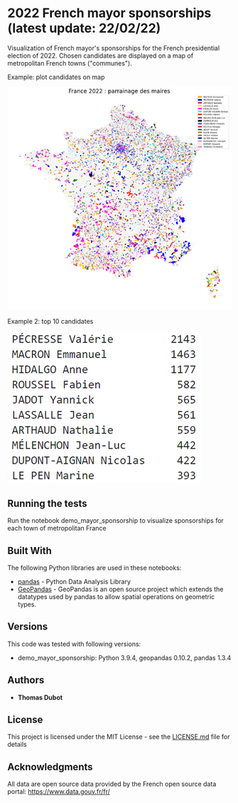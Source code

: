 # 2022 French mayor sponsorships (latest update: 22/02/22)

Visualization of French mayor's sponsorships for the French presidential election of 2022. Chosen candidates are displayed on a map of metropolitan French towns ("communes").


Example: plot candidates on map

![sponsors](france-sponsors.png)

Example 2: top 10 candidates 

![top10](top10.PNG)

## Running the tests

Run the notebook demo_mayor_sponsorship to visualize sponsorships for each town of metropolitan France


## Built With

The following Python libraries are used in these notebooks:
* [pandas](https://pandas.pydata.org/) - Python Data Analysis Library
* [GeoPandas](https://geopandas.org/en/stable/) - GeoPandas is an open source project which extends the datatypes used by pandas to allow spatial operations on geometric types.

## Versions

This code was tested with following versions:
* demo_mayor_sponsorship: Python 3.9.4, geopandas 0.10.2, pandas 1.3.4


## Authors

* **Thomas Dubot** 

## License

This project is licensed under the MIT License - see the [LICENSE.md](LICENSE.md) file for details

## Acknowledgments

All data are open source data provided by the French open source data portal: https://www.data.gouv.fr/fr/






